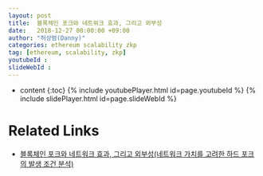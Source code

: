 ```yaml
---
layout: post
title:  블록체인 포크와 네트워크 효과, 그리고 외부성
date:   2018-12-27 00:00:00 +09:00
author: "허상범(Danny)"
categories: ethereum scalability zkp
tag: [ethereum, scalability, zkp]
youtubeId :
slideWebId :
---
```

* content
{:toc}
{% include youtubePlayer.html id=page.youtubeId %}
{% include slidePlayer.html id=page.slideWebId %}

# Related Links

- [블록체인 포크와 네트워크 효과, 그리고 외부성(네트워크 가치를 고려한 하드 포크의 발생 조건 분석)](https://medium.com/onther-tech/%EB%B8%94%EB%A1%9D%EC%B2%B4%EC%9D%B8-%ED%8F%AC%ED%81%AC%EC%99%80-%EB%84%A4%ED%8A%B8%EC%9B%8C%ED%81%AC-%ED%9A%A8%EA%B3%BC-%EA%B7%B8%EB%A6%AC%EA%B3%A0-%EC%99%B8%EB%B6%80%EC%84%B1-891d48473dc4)
